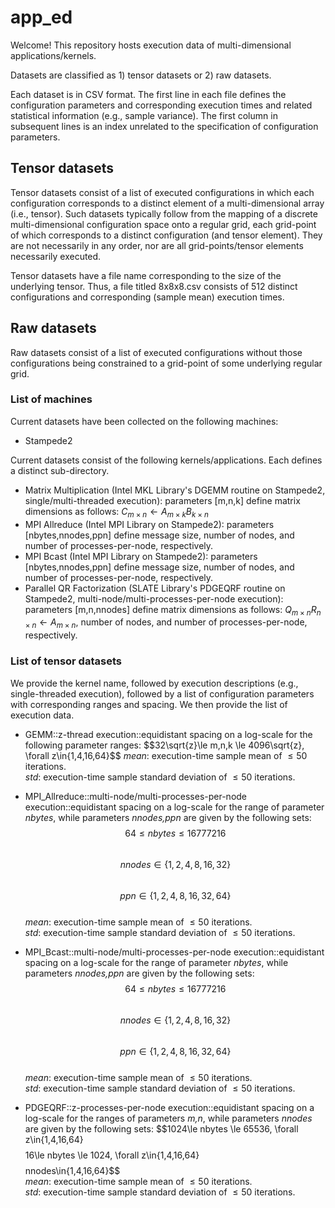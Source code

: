# app_ed
Welcome!
This repository hosts execution data of multi-dimensional applications/kernels.

Datasets are classified as 1) tensor datasets or 2) raw datasets.

Each dataset is in CSV format.
The first line in each file defines the configuration parameters and corresponding
execution times and related statistical information (e.g., sample variance).
The first column in subsequent lines is an index unrelated to the specification
of configuration parameters.

## Tensor datasets
Tensor datasets consist of a list of executed configurations in which each configuration corresponds to a distinct element of a multi-dimensional array (i.e., tensor).
Such datasets typically follow from the mapping of a discrete multi-dimensional configuration space onto a regular grid, each grid-point of which corresponds to a distinct configuration (and tensor element).
They are not necessarily in any order, nor are all grid-points/tensor elements necessarily executed.

Tensor datasets have a file name corresponding to the size of the underlying tensor. Thus, a file titled 8x8x8.csv consists of 512 distinct configurations and corresponding (sample mean) execution times.

## Raw datasets
Raw datasets consist of a list of executed configurations without those configurations being constrained to a grid-point of some underlying regular grid.

### List of machines
Current datasets have been collected on the following machines:
- Stampede2

Current datasets consist of the following kernels/applications.
Each defines a distinct sub-directory.
- Matrix Multiplication (Intel MKL Library's DGEMM routine on Stampede2, single/multi-threaded execution): parameters [m,n,k] define matrix dimensions as follows: $C_{m\times n}\gets A_{m\times k}B_{k\times n}$
- MPI Allreduce (Intel MPI Library on Stampede2): parameters [nbytes,nnodes,ppn] define message size, number of nodes, and number of processes-per-node, respectively.
- MPI Bcast (Intel MPI Library on Stampede2): parameters [nbytes,nnodes,ppn] define message size, number of nodes, and number of processes-per-node, respectively.
- Parallel QR Factorization (SLATE Library's PDGEQRF routine on Stampede2, multi-node/multi-processes-per-node execution): parameters [m,n,nnodes] define matrix dimensions as follows: $Q_{m\times n}R_{n\times n}\gets A_{m\times n}$, number of nodes, and number of processes-per-node, respectively.

### List of tensor datasets
We provide the kernel name, followed by execution descriptions (e.g., single-threaded execution), followed by a list of configuration parameters with corresponding ranges and spacing. We then provide the list of execution data.

- GEMM::z-thread execution::equidistant spacing on a log-scale for the following parameter ranges:
$$32\sqrt{z}\le m,n,k \le 4096\sqrt{z}, \forall z\in\{1,4,16,64}$$
*mean*: execution-time sample mean of $\le 50$ iterations.  
*std*: execution-time sample standard deviation of $\le 50$ iterations.   

- MPI_Allreduce::multi-node/multi-processes-per-node execution::equidistant spacing on a log-scale for the range of parameter *nbytes*, while parameters *nnodes,ppn* are given by the following sets:
$$64\le nbytes \le 16777216$$  
$$nnodes\in\{1,2,4,8,16,32\}$$  
$$ppn\in\{1,2,4,8,16,32,64\}$$  
*mean*: execution-time sample mean of $\le 50$ iterations.  
*std*: execution-time sample standard deviation of $\le 50$ iterations.  

- MPI_Bcast::multi-node/multi-processes-per-node execution::equidistant spacing on a log-scale for the range of parameter *nbytes*, while parameters *nnodes,ppn* are given by the following sets:
$$64\le nbytes \le 16777216$$  
$$nnodes\in\{1,2,4,8,16,32\}$$  
$$ppn\in\{1,2,4,8,16,32,64\}$$  
*mean*: execution-time sample mean of $\le 50$ iterations.  
*std*: execution-time sample standard deviation of $\le 50$ iterations.

- PDGEQRF::z-processes-per-node execution::equidistant spacing on a log-scale for the ranges of parameters *m,n*, while parameters *nnodes* are given by the following sets:
$$1024\le nbytes \le 65536, \forall z\in\{1,4,16,64}$$  
$$16\le nbytes \le 1024, \forall z\in\{1,4,16,64}$$  
$$nnodes\in\{1,4,16,64\}$$  
*mean*: execution-time sample mean of $\le 50$ iterations.  
*std*: execution-time sample standard deviation of $\le 50$ iterations.
